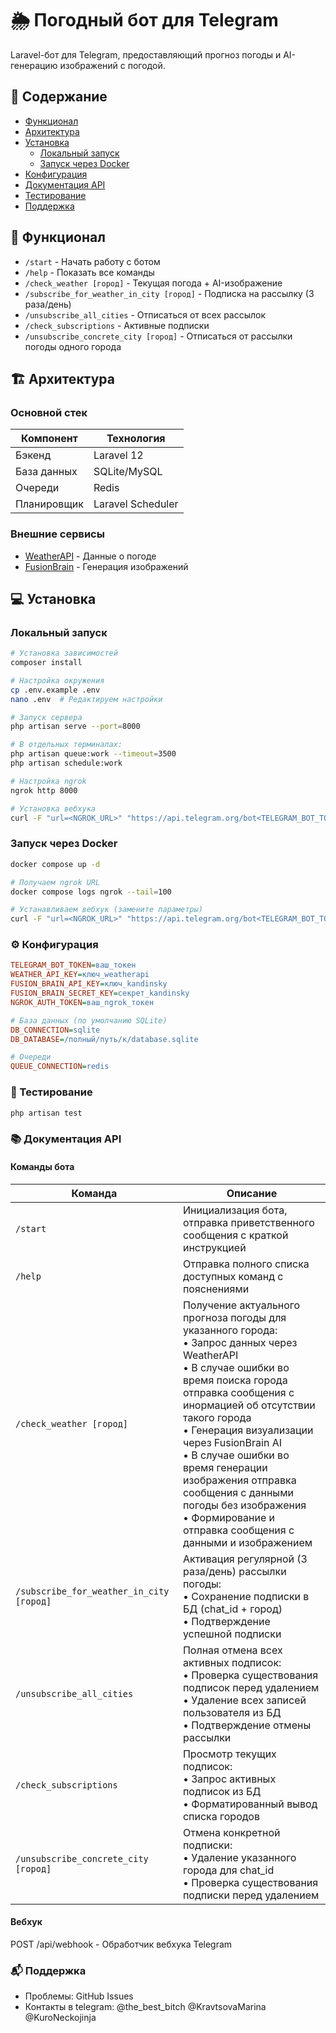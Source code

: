 # 🌦️ Погодный бот для Telegram

Laravel-бот для Telegram, предоставляющий прогноз погоды и AI-генерацию изображений с погодой.

## 📌 Содержание
- [Функционал](#-функционал)
- [Архитектура](#-архитектура)  
- [Установка](#-установка)
  - [Локальный запуск](#локальный-запуск)
  - [Запуск через Docker](#запуск-через-docker)
- [Конфигурация](#-конфигурация)
- [Документация API](#-документация-api)
- [Тестирование](#-тестирование)
- [Поддержка](#-поддержка)

## 🌟 Функционал
- `/start` - Начать работу с ботом
- `/help` - Показать все команды
- `/check_weather [город]` - Текущая погода + AI-изображение
- `/subscribe_for_weather_in_city [город]` - Подписка на рассылку (3 раза/день)
- `/unsubscribe_all_cities` - Отписаться от всех рассылок
- `/check_subscriptions` - Активные подписки
- `/unsubscribe_concrete_city [город]` - Отписаться от рассылки погоды одного города

## 🏗 Архитектура
### Основной стек
| Компонент       | Технология |
|----------------|------------|
| Бэкенд         | Laravel 12 |
| База данных    | SQLite/MySQL |
| Очереди        | Redis      |
| Планировщик    | Laravel Scheduler |

### Внешние сервисы
- [WeatherAPI](https://www.weatherapi.com/) - Данные о погоде
- [FusionBrain](https://fusionbrain.ai/) - Генерация изображений

## 💻 Установка

### Локальный запуск
```bash
# Установка зависимостей
composer install

# Настройка окружения
cp .env.example .env
nano .env  # Редактируем настройки

# Запуск сервера
php artisan serve --port=8000

# В отдельных терминалах:
php artisan queue:work --timeout=3500
php artisan schedule:work

# Настройка ngrok
ngrok http 8000

# Установка вебхука
curl -F "url=<NGROK_URL>" "https://api.telegram.org/bot<TELEGRAM_BOT_TOKEN>/setWebhook"
```

### Запуск через Docker
```bash
docker compose up -d

# Получаем ngrok URL
docker compose logs ngrok --tail=100

# Устанавливаем вебхук (замените параметры)
curl -F "url=<NGROK_URL>" "https://api.telegram.org/bot<TELEGRAM_BOT_TOKEN>/setWebhook"
```

### ⚙ Конфигурация
```ini
TELEGRAM_BOT_TOKEN=ваш_токен
WEATHER_API_KEY=ключ_weatherapi
FUSION_BRAIN_API_KEY=ключ_kandinsky
FUSION_BRAIN_SECRET_KEY=секрет_kandinsky
NGROK_AUTH_TOKEN=ваш_ngrok_токен

# База данных (по умолчанию SQLite)
DB_CONNECTION=sqlite
DB_DATABASE=/полный/путь/к/database.sqlite

# Очереди
QUEUE_CONNECTION=redis
```

### 🧪 Тестирование
```bash
php artisan test
```

### 📚 Документация API 

#### Команды бота

| Команда                      | Описание |
|------------------------------|----------|
| `/start`                     | Инициализация бота, отправка приветственного сообщения с краткой инструкцией |
| `/help`                      | Отправка полного списка доступных команд с пояснениями |
| `/check_weather [город]`     | Получение актуального прогноза погоды для указанного города:<br>• Запрос данных через WeatherAPI<br>• В случае ошибки во время поиска города отправка сообщения с инормацией об отсутствии такого города<br>• Генерация визуализации через FusionBrain AI<br>• В случае ошибки во время генерации изображения отправка сообщения с данными погоды без изображения<br>• Формирование и отправка сообщения с данными и изображением |
| `/subscribe_for_weather_in_city [город]` | Активация регулярной (3 раза/день) рассылки погоды:<br>• Сохранение подписки в БД (chat_id + город)<br>• Подтверждение успешной подписки |
| `/unsubscribe_all_cities`    | Полная отмена всех активных подписок:<br>• Проверка существования подписок перед удалением<br>• Удаление всех записей пользователя из БД<br>• Подтверждение отмены рассылки |
| `/check_subscriptions`       | Просмотр текущих подписок:<br>• Запрос активных подписок из БД<br>• Форматированный вывод списка городов |
| `/unsubscribe_concrete_city [город]` | Отмена конкретной подписки:<br>• Удаление указанного города для chat_id<br>• Проверка существования подписки перед удалением |

#### Вебхук
POST /api/webhook - Обработчик вебхука Telegram

### 📬 Поддержка
- Проблемы: GitHub Issues
- Контакты в telegram: @the_best_bitch @KravtsovaMarina @KuroNeckojinja



